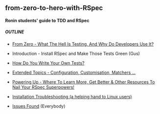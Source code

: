 ## from-zero-to-hero-with-RSpec ##
#### Ronin students' guide to TDD and RSpec ####

##### OUTLINE #####

- [From Zero - What The Hell Is Testing, And Why Do Developers Use It?](./what_is_testing.md)

- Introduction - Install RSpec and Make Those Tests Green (Gus)

- [How Do You Write Your Own Tests?](./writing_tests.md)

- [Extended Topics - Configuration, Customisation, Matchers ...](./more_info.md)

- [Powering Up - Where To Learn More, Get Better & Other Resources To Nail Your RSpec Superpowers!](./online_resources.md)

- [Installation Troubleshooting (a helping hand to Linux users)](./installation_issues.md)

- [Issues Found](./other_issues.md) (Everybody)

